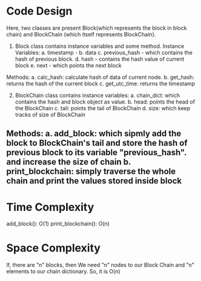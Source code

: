 # Code Design
Here, two classes are present Block(which represents the block in block chain) and BlockChain (which itself represents BlockChain).

1. Block class contains instance variables and some method.
Instance Variables:
a. timestamp -
b. data
c. previous_hash - which contains the hash of previous block.
d. hash - contains the hash value of current block
e. next - which points the next block

Methods:
a. calc_hash: calculate hash of data of current node.
b. get_hash: returns the hash of the current block
c. get_utc_time: returns the timestamp

2. BlockChain class contains instance variables:
a. chain_dict: which contains the hash and block object as value.
b. head: points the head of the BlockChain
c. tail: points the tail of BlockChain
d. size: which keep tracks of size of BlockChain

Methods:
a. add_block: which sipmly add the block to BlockChain's tail and store the hash of previous block to its variable "previous_hash".
and increase the size of chain
b. print_blockchain: simply traverse the whole chain and print the values stored inside block
-------------------------------------------------------
# Time Complexity

add_block(): O(1)
print_blockchain(): O(n)

# Space Complexity

If, there are "n" blocks, then We need "n" nodes to our Block Chain and "n" elements to our chain dictionary.
So, it is O(n)
